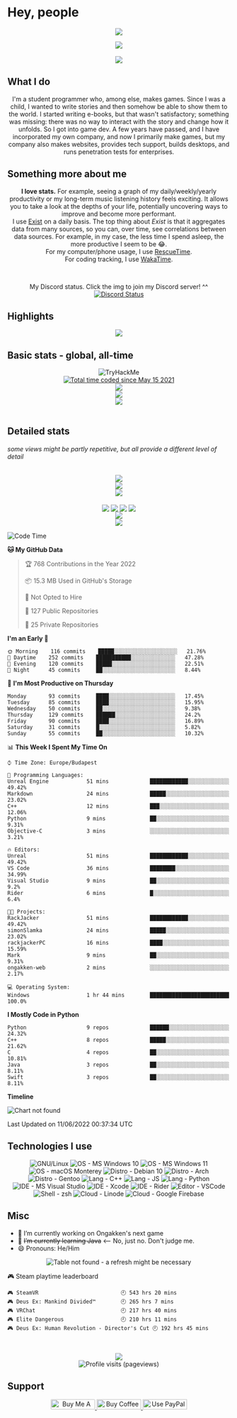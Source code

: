 <p align="left">
	<a>
		<h1>Hey, people</h1>
		<!--<img src="https://github.com/simonSlamka/simonSlamka/blob/834880a865bb9b629ecbd092282f6ec3f9afb45d/v.gif" width="40px">-->
	</a>
</p>

<p align="center">
	<a>
		<img
			src="https://user-images.githubusercontent.com/51794014/126156784-01d29993-1b3b-44ba-93f1-b28e56e9ac73.jpg" />
	</a>
</p>

<p align="center">
	<a>
		<img src="https://raw.githubusercontent.com/simonSlamka/simonSlamka/main/metrics.classic.svg" />
	</a>
	<br />
	<!-- <a>
       <img align="center" src="https://raw.githubusercontent.com/simonSlamka/simonSlamka/main/metrics.plugin.languages.details.svg"/>
    </a>
    <br/> -->
	<!--  <a>
        <img src="https://raw.githubusercontent.com/simonSlamka/simonSlamka/main/metrics.plugin.support.svg"/>
    </a> -->
	<br />
	<a>
		<img src="https://raw.githubusercontent.com/simonSlamka/simonSlamka/main/metrics.plugin.people.svg" />
	</a>
</p>

## What I do

<p align="center">
	I'm a student programmer who, among else, makes games. Since I was a child, I wanted to write stories and then
	somehow
	be able to show them to the world. I started writing e-books, but that wasn't satisfactory; something was missing:
	there was no way to interact with the story and change how it unfolds. So I got into game dev. A few years have
	passed, and I have incorporated my own company, and now I primarily make games, but my company also makes websites,
	provides tech support, builds desktops, and runs penetration tests for enterprises.
</p>

## Something more about me

<p align="center">
	<b>I love stats.</b> For example, seeing a graph of my daily/weekly/yearly productivity or my long-term music
	listening history feels exciting. It allows you to take a look at the depths of your life, potentially uncovering
	ways
	to improve and become more performant.
	<br />I use <a href="exist.io">Exist</a> on a daily basis. The top thing about <i>Exist</i> is that it aggregates
	data
	from many sources, so you can, over time, see correlations between data sources. For example, in my case, the less
	time I spend asleep, the more productive I seem to be 😂.
	<br />For my computer/phone usage, I use <a href="rescuetime.com">RescueTime</a>.
	<br />For coding tracking, I use <a href="wakatime.com/simonSlamka">WakaTime</a>.
</p>
<br />
<p align="center">My Discord status. Click the img to join my Discord server! ^^
	<br />
	<a href="https://simtoon.tech/discord" target="_blank"><img
			src="https://lanyard.cnrad.dev/api/849766024382906399?animated:true&idleMessage=Sleeping,%20exercising,%20or%20otherwise%20offline."
			alt="Discord Status"></a></p>

## Highlights
<p align="center">
	<a>
		<img align="center"
			src="https://raw.githubusercontent.com/simonSlamka/simonSlamka/main/metrics.plugin.achievements.svg" />
	</a>
</p>

## Basic stats - global, all-time

<p align="center">
	<img src="https://tryhackme-badges.s3.amazonaws.com/TheKentuckian.png" alt="TryHackMe">
	</br>
	<a href="https://wakatime.com/@70f280d9-2d73-42e5-894d-a0d0f2acbd75"><img
			src="https://wakatime.com/badge/user/70f280d9-2d73-42e5-894d-a0d0f2acbd75.svg"
			alt="Total time coded since May 15 2021" /></a></br>
	<a>
		<img align="center" src="https://github.com/simonSlamka/simonSlamka/blob/output/generated/overview.svg" />
	</a>
	</br>
	<a href="https://wakatime.com/@simonSlamka">
		<img align="center" src="https://github.com/simonSlamka/simonSlamka/blob/output/generated/languages.svg" />
	</a>
	<br />
	<a>
		<img align="center"
			src="http://github-readme-streak-stats.herokuapp.com?user=simonSlamka&theme=tokyonight_duo&hide_border=true" />
	</a>
	<br />
	<br />

## Detailed stats
###### some views might be partly repetitive, but all provide a different level of detail

<p align="center">
	<a>
		<img align="center"
			src="https://raw.githubusercontent.com/simonSlamka/simonSlamka/main/metrics.plugin.wakatime.svg" />
	</a>
	<br />
	<a>
		<img align="center"
			src="https://raw.githubusercontent.com/simonSlamka/simonSlamka/main/metrics.plugin.projects.svg" />
	</a>
	<br />
	<a>
		<img align="center"
			src="https://raw.githubusercontent.com/simonSlamka/simonSlamka/main/metrics.plugin.habits.svg" />
	</a>
	<br />
	<br />
	<a>
		<img align="center"
			src="https://raw.githubusercontent.com/simonSlamka/simonSlamka/main/metrics.plugin.followup.svg" />
	</a>
	<a>
		<img align="center"
			src="https://raw.githubusercontent.com/simonSlamka/simonSlamka/main/metrics.plugin.followup.user.svg" />
	</a>
	<a>
		<img align="center"
			src="https://raw.githubusercontent.com/simonSlamka/simonSlamka/main/metrics.plugin.isocalendar.fullyear.svg" />
	</a>
	<a>
		<img align="center"
			src="https://raw.githubusercontent.com/simonSlamka/simonSlamka/main/metrics.plugin.activity.svg" />
	</a>
	<br />
	<a>
		<img align="center"
			src="https://raw.githubusercontent.com/simonSlamka/simonSlamka/main/metrics.plugin.stars.svg" />
	</a>
	<br />
	<a>
		<img align="center"
			src="https://raw.githubusercontent.com/simonSlamka/simonSlamka/main/metrics.plugin.gists.svg" />
	</a>
</p>

<!--START_SECTION:waka-->
![Code Time](http://img.shields.io/badge/Code%20Time-0%20secs-blue)

**🐱 My GitHub Data** 

> 🏆 768 Contributions in the Year 2022
 > 
> 📦 15.3 MB Used in GitHub's Storage 
 > 
> 🚫 Not Opted to Hire
 > 
> 📜 127 Public Repositories 
 > 
> 🔑 25 Private Repositories  
 > 
**I'm an Early 🐤** 

```text
🌞 Morning    116 commits    █████░░░░░░░░░░░░░░░░░░░░   21.76% 
🌆 Daytime    252 commits    ███████████░░░░░░░░░░░░░░   47.28% 
🌃 Evening    120 commits    █████░░░░░░░░░░░░░░░░░░░░   22.51% 
🌙 Night      45 commits     ██░░░░░░░░░░░░░░░░░░░░░░░   8.44%

```
📅 **I'm Most Productive on Thursday** 

```text
Monday       93 commits     ████░░░░░░░░░░░░░░░░░░░░░   17.45% 
Tuesday      85 commits     ████░░░░░░░░░░░░░░░░░░░░░   15.95% 
Wednesday    50 commits     ██░░░░░░░░░░░░░░░░░░░░░░░   9.38% 
Thursday     129 commits    ██████░░░░░░░░░░░░░░░░░░░   24.2% 
Friday       90 commits     ████░░░░░░░░░░░░░░░░░░░░░   16.89% 
Saturday     31 commits     █░░░░░░░░░░░░░░░░░░░░░░░░   5.82% 
Sunday       55 commits     ██░░░░░░░░░░░░░░░░░░░░░░░   10.32%

```


📊 **This Week I Spent My Time On** 

```text
⌚︎ Time Zone: Europe/Budapest

💬 Programming Languages: 
Unreal Engine            51 mins             ████████████░░░░░░░░░░░░░   49.42% 
Markdown                 24 mins             █████░░░░░░░░░░░░░░░░░░░░   23.02% 
C++                      12 mins             ███░░░░░░░░░░░░░░░░░░░░░░   12.06% 
Python                   9 mins              ██░░░░░░░░░░░░░░░░░░░░░░░   9.31% 
Objective-C              3 mins              ░░░░░░░░░░░░░░░░░░░░░░░░░   3.21%

🔥 Editors: 
Unreal                   51 mins             ████████████░░░░░░░░░░░░░   49.42% 
VS Code                  36 mins             ████████░░░░░░░░░░░░░░░░░   34.99% 
Visual Studio            9 mins              ██░░░░░░░░░░░░░░░░░░░░░░░   9.2% 
Rider                    6 mins              █░░░░░░░░░░░░░░░░░░░░░░░░   6.4%

🐱‍💻 Projects: 
RackJacker               51 mins             ████████████░░░░░░░░░░░░░   49.42% 
simonSlamka              24 mins             █████░░░░░░░░░░░░░░░░░░░░   23.02% 
rackjackerPC             16 mins             ████░░░░░░░░░░░░░░░░░░░░░   15.59% 
Mark                     9 mins              ██░░░░░░░░░░░░░░░░░░░░░░░   9.31% 
ongakken-web             2 mins              ░░░░░░░░░░░░░░░░░░░░░░░░░   2.17%

💻 Operating System: 
Windows                  1 hr 44 mins        █████████████████████████   100.0%

```

**I Mostly Code in Python** 

```text
Python                   9 repos             ██████░░░░░░░░░░░░░░░░░░░   24.32% 
C++                      8 repos             █████░░░░░░░░░░░░░░░░░░░░   21.62% 
C                        4 repos             ██░░░░░░░░░░░░░░░░░░░░░░░   10.81% 
Java                     3 repos             ██░░░░░░░░░░░░░░░░░░░░░░░   8.11% 
Swift                    3 repos             ██░░░░░░░░░░░░░░░░░░░░░░░   8.11%

```


**Timeline**

![Chart not found](https://raw.githubusercontent.com/simonSlamka/simonSlamka/main/charts/bar_graph.png) 


 Last Updated on 11/06/2022 00:37:34 UTC
<!--END_SECTION:waka-->

</p>

## Technologies I use

<p align="center">
	<a>
		<img src="https://img.shields.io/badge/OS-GNU%2FLinux-informational?style=flat&color=0000ff" alt="GNU/Linux" />
	</a>
	<a>
		<img src="https://img.shields.io/badge/OS-Microsoft%20Windows%2010%20amd64-informational?style=flat&color=0000ff"
			alt="OS - MS Windows 10" />
	</a>
	<a>
		<img src="https://img.shields.io/badge/OS-Microsoft%20Windows%2011%20arm64-informational?style=flat&color=0000ff"
			alt="OS - MS Windows 11" />
	</a>
	<a>
		<img src="https://img.shields.io/badge/OS-macOS%20Monterey-informational?style=flat&color=0000ff"
			alt="OS - macOS Monterey" />
	</a>
	<a>
		<img src="https://img.shields.io/badge/Distro-Debian%2010-informational?style=flat&color=0000ff"
			alt="Distro - Debian 10" />
	</a>
	<a>
		<img src="https://img.shields.io/badge/Distro-Arch-informational?style=flat&color=0000ff" alt="Distro - Arch" />
	</a>
	<a>
		<img src="https://img.shields.io/badge/Distro-Gentoo-informational?style=flat&color=0000ff"
			alt="Distro - Gentoo" />
	</a>
	<a>
		<img src="https://img.shields.io/badge/Lang-C++-informational?style=flat&color=0000ff" alt="Lang - C++" />
	</a>
	<a>
		<img src="https://img.shields.io/badge/Lang-JS-informational?style=flat&color=0000ff" alt="Lang - JS" />
	</a>
	<a>
		<img src="https://img.shields.io/badge/Lang-Python-informational?style=flat&color=0000ff" alt="Lang - Python" />
	</a>
	<a>
		<img src="https://img.shields.io/badge/IDE-Microsoft%20Visual%20Studio-informational?style=flat&color=0000ff"
			alt="IDE - MS Visual Studio" />
	</a>
	<a>
		<img src="https://img.shields.io/badge/IDE-Xcode-informational?style=flat&color=0000ff" alt="IDE - Xcode" />
	</a>
	<a>
		<img src="https://img.shields.io/badge/IDE-JetBrains%20Rider-informational?style=flat&color=0000ff"
			alt="IDE - Rider" />
	</a>
	<a>
		<img src="https://img.shields.io/badge/Editor-VSCode-informational?style=flat&color=0000ff"
			alt="Editor - VSCode" />
	</a>
	<a>
		<img src="https://img.shields.io/badge/Shell-zsh-informational?style=flat&color=0000ff" alt="Shell - zsh" />
	</a>
	<a>
		<img src="https://img.shields.io/badge/Cloud-Linode-informational?style=flat&color=0000ff"
			alt="Cloud - Linode" />
	</a>
	<a>
		<img src="https://img.shields.io/badge/Cloud-Google%20Firebase-informational?style=flat&color=0000ff"
			alt="Cloud - Google Firebase" />
	</a>
</p>

## Misc

<p align="center">
	<ul>
		<li>🔭 I’m currently working on Ongakken's next game</li>
		<li>🌱 <s>I’m currently learning Java</s>
			<-- No, just no. Don't judge me.</li> <li>😄 Pronouns: He/Him
		</li>
	</ul>
</p>

<p align="center">
	<a>
		<img align="cetner" src="https://lastfm-recently-played.vercel.app/api?user=simtoon1011&width=500&count=10"
			alt="Table not found - a refresh might be necessary" />
	</a>
</p>

<!-- steam-box start -->
🎮 Steam playtime leaderboard
```text
🎮 SteamVR                          🕘 543 hrs 20 mins
🎮 Deus Ex: Mankind Divided™        🕘 265 hrs 7 mins
🎮 VRChat                           🕘 217 hrs 40 mins
🎮 Elite Dangerous                  🕘 210 hrs 11 mins
🎮 Deus Ex: Human Revolution - Director's Cut 🕘 192 hrs 45 mins
```
<!-- Powered by https://github.com/YouEclipse/steam-box . -->
<!-- steam-box end -->
</br>

<p align="center">
	<a>
		<img align="center"
			src="https://raw.githubusercontent.com/simonSlamka/simonSlamka/main/metrics.plugin.anilist.full.svg" />
	</a>
	<br />
	<a>
		<img align="center" src="https://komarev.com/ghpvc/?username=simonSlamka" alt="Profile visits (pageviews)" />
	</a>
</p>

## Support
<p align="center">
	<a href="https://www.buymeacoffee.com/simtoon" target="_blank"><img
			src="https://cdn.buymeacoffee.com/buttons/default-orange.png" alt="Buy Me A Coffee" height="23" width="100"
			style="border-radius:2px" />
		<a href="https://ko-fi.com/simtoon" target="_blank"><img height="23" width="100"
				src="https://cdn.ko-fi.com/cdn/kofi3.png?v=2" alt="Buy Coffee for Simon" />
			<a href="https://www.paypal.com/donate?hosted_button_id=ZQ9NUEPAZK47C" target="_blank"><img height='23' width="100"
					src="https://ionicabizau.github.io/badges/paypal.svg" alt="Use PayPal to buy me a coffee ^^" />
</p>
